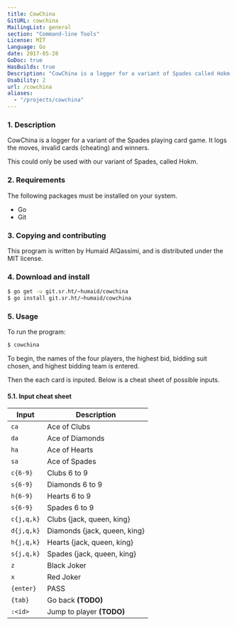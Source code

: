 ```yaml
---
title: CowChina
GitURL: cowchina
MailingList: general
section: "Command-line Tools"
License: MIT
Language: Go
date: 2017-05-28
GoDoc: true
HasBuilds: true
Description: "CowChina is a logger for a variant of Spades called Hokm. It detects invalid moves (cheating) and winners."
Usability: 2
url: /cowchina
aliases:
  - "/projects/cowchina"
---
```


### 1. Description
CowChina is a logger for a variant of the Spades playing card game. It logs the moves, invalid cards (cheating) and winners.  

This could only be used with our variant of Spades, called Hokm.  

### 2. Requirements

The following packages must be installed on your system.

- Go
- Git

### 3. Copying and contributing

This program is written by Humaid AlQassimi, and is distributed
under the MIT license.  


### 4. Download and install

```sh
$ go get -u git.sr.ht/~humaid/cowchina
$ go install git.sr.ht/~humaid/cowchina
```

### 5. Usage

To run the program:
```sh
$ cowchina
```

To begin, the names of the four players, the
highest bid, bidding suit chosen, and highest bidding team is
entered.  

Then the each card is inputed. Below is a cheat sheet of possible
inputs.

#### 5.1. Input cheat sheet

| Input | Description |
| ---- | ----- |
| `ca` | Ace of Clubs |
| `da` | Ace of Diamonds |
| `ha` | Ace of Hearts |
| `sa` | Ace of Spades |
| `c{6-9}` | Clubs 6 to 9 |
| `s{6-9}` | Diamonds 6 to 9 |
| `h{6-9}` | Hearts 6 to 9 |
| `s{6-9}` | Spades 6 to 9 |
| `c{j,q,k}` | Clubs {jack, queen, king} |
| `d{j,q,k}` | Diamonds {jack, queen, king} |
| `h{j,q,k}` | Hearts {jack, queen, king} |
| `s{j,q,k}` | Spades {jack, queen, king} |
| `z` | Black Joker |
| `x` | Red Joker |
| `{enter}` | PASS |
| `{tab}` | Go back **(TODO)** |
| `:<id>` | Jump to player **(TODO)** |




